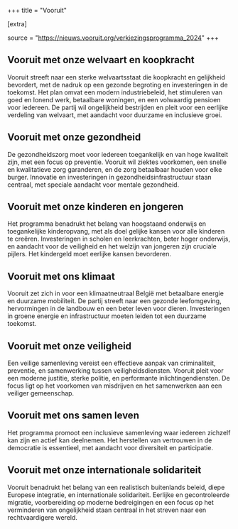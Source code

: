 +++
title = "Vooruit"

[extra]

source = "https://nieuws.vooruit.org/verkiezingsprogramma_2024"
+++

## Vooruit met onze welvaart en koopkracht
Vooruit streeft naar een sterke welvaartsstaat die koopkracht en gelijkheid bevordert, met de nadruk op een gezonde begroting en investeringen in de toekomst. Het plan omvat een modern industriebeleid, het stimuleren van goed en lonend werk, betaalbare woningen, en een volwaardig pensioen voor iedereen. De partij wil ongelijkheid bestrijden en pleit voor een eerlijke verdeling van welvaart, met aandacht voor duurzame en inclusieve groei.

## Vooruit met onze gezondheid
De gezondheidszorg moet voor iedereen toegankelijk en van hoge kwaliteit zijn, met een focus op preventie. Vooruit wil ziektes voorkomen, een snelle en kwalitatieve zorg garanderen, en de zorg betaalbaar houden voor elke burger. Innovatie en investeringen in gezondheidsinfrastructuur staan centraal, met speciale aandacht voor mentale gezondheid.

## Vooruit met onze kinderen en jongeren
Het programma benadrukt het belang van hoogstaand onderwijs en toegankelijke kinderopvang, met als doel gelijke kansen voor alle kinderen te creëren. Investeringen in scholen en leerkrachten, beter hoger onderwijs, en aandacht voor de veiligheid en het welzijn van jongeren zijn cruciale pijlers. Het kindergeld moet eerlijke kansen bevorderen.

## Vooruit met ons klimaat
Vooruit zet zich in voor een klimaatneutraal België met betaalbare energie en duurzame mobiliteit. De partij streeft naar een gezonde leefomgeving, hervormingen in de landbouw en een beter leven voor dieren. Investeringen in groene energie en infrastructuur moeten leiden tot een duurzame toekomst.

## Vooruit met onze veiligheid
Een veilige samenleving vereist een effectieve aanpak van criminaliteit, preventie, en samenwerking tussen veiligheidsdiensten. Vooruit pleit voor een moderne justitie, sterke politie, en performante inlichtingendiensten. De focus ligt op het voorkomen van misdrijven en het samenwerken aan een veiliger gemeenschap.

## Vooruit met ons samen leven
Het programma promoot een inclusieve samenleving waar iedereen zichzelf kan zijn en actief kan deelnemen. Het herstellen van vertrouwen in de democratie is essentieel, met aandacht voor diversiteit en participatie.

## Vooruit met onze internationale solidariteit
Vooruit benadrukt het belang van een realistisch buitenlands beleid, diepe Europese integratie, en internationale solidariteit. Eerlijke en gecontroleerde migratie, voorbereiding op moderne bedreigingen en een focus op het verminderen van ongelijkheid staan centraal in het streven naar een rechtvaardigere wereld.